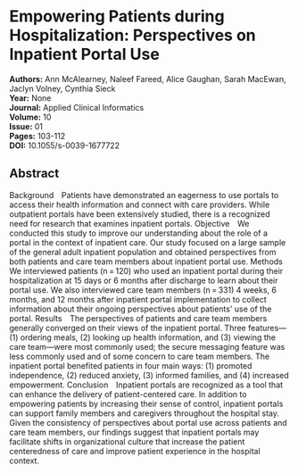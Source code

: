 # Empowering Patients during Hospitalization: Perspectives on Inpatient Portal Use

**Authors:** Ann McAlearney, Naleef Fareed, Alice Gaughan, Sarah MacEwan, Jaclyn Volney, Cynthia Sieck  
**Year:** None  
**Journal:** Applied Clinical Informatics  
**Volume:** 10  
**Issue:** 01  
**Pages:** 103-112  
**DOI:** 10.1055/s-0039-1677722  

## Abstract
Background Patients have demonstrated an eagerness to use portals to access their health information and connect with care providers. While outpatient portals have been extensively studied, there is a recognized need for research that examines inpatient portals.
            Objective We conducted this study to improve our understanding about the role of a portal in the context of inpatient care. Our study focused on a large sample of the general adult inpatient population and obtained perspectives from both patients and care team members about inpatient portal use.
            Methods We interviewed patients (n = 120) who used an inpatient portal during their hospitalization at 15 days or 6 months after discharge to learn about their portal use. We also interviewed care team members (n = 331) 4 weeks, 6 months, and 12 months after inpatient portal implementation to collect information about their ongoing perspectives about patients' use of the portal.
            Results The perspectives of patients and care team members generally converged on their views of the inpatient portal. Three features—(1) ordering meals, (2) looking up health information, and (3) viewing the care team—were most commonly used; the secure messaging feature was less commonly used and of some concern to care team members. The inpatient portal benefited patients in four main ways: (1) promoted independence, (2) reduced anxiety, (3) informed families, and (4) increased empowerment.
            Conclusion Inpatient portals are recognized as a tool that can enhance the delivery of patient-centered care. In addition to empowering patients by increasing their sense of control, inpatient portals can support family members and caregivers throughout the hospital stay. Given the consistency of perspectives about portal use across patients and care team members, our findings suggest that inpatient portals may facilitate shifts in organizational culture that increase the patient centeredness of care and improve patient experience in the hospital context.

